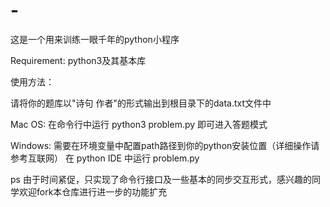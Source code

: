 # -
这是一个用来训练一眼千年的python小程序

Requirement:
python3及其基本库

使用方法：

请将你的题库以"诗句 作者"的形式输出到根目录下的data.txt文件中

Mac OS:
在命令行中运行 python3 problem.py 即可进入答题模式

Windows:
需要在环境变量中配置path路径到你的python安装位置（详细操作请参考互联网）
在 python IDE 中运行 problem.py

ps
由于时间紧促，只实现了命令行接口及一些基本的同步交互形式，感兴趣的同学欢迎fork本仓库进行进一步的功能扩充


